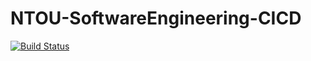 # NTOU-SoftwareEngineering-CICD
[![Build Status](https://travis-ci.org/gjp4tw/NTOU-SoftwareEngineering-CICD.svg?branch=master)](https://travis-ci.org/gjp4tw/NTOU-SoftwareEngineering-CICD)
